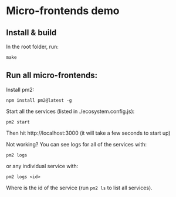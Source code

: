 # Micro-frontends demo


## Install & build
In the root folder, run:

```
make
```

## Run all micro-frontends:

Install pm2:
```
npm install pm2@latest -g
```

Start all the services (listed in ./ecosystem.config.js):
```
pm2 start
```

Then hit http://localhost:3000 (it will take a few seconds to start up)

Not working? You can see logs for all of the services with:

```
pm2 logs
```

or any individual service with:

```
pm2 logs <id>
```

Where <id> is the id of the service (run `pm2 ls` to list all services).
